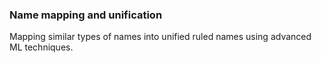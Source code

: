 ### Name mapping and unification
Mapping similar types of names into unified ruled names using advanced ML techniques.
